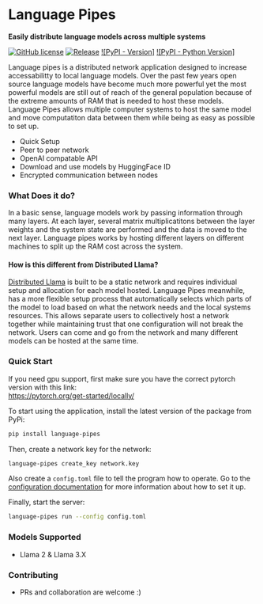 # Language Pipes

**Easily distribute language models across multiple systems**  

[![GitHub license][License-Image]](License-Url)
[![Release][Release-Image]][Release-Url] 
[![PyPI - Version]](PyPiVersion-Url)
[![PyPI - Python Version]](PythonVersion-Url)

[License-Image]: https://img.shields.io/badge/license-MIT-blue.svg
[License-Url]: https://github.com/erinclemmer/language-pipes/blob/main/LICENSE

[Release-Url]: https://github.com/erinclemmer/language-pipes/releases/latest
[Release-Image]: https://img.shields.io/github/v/release/erinclemmer/language-pipes

[PyPiVersion-Url]: https://img.shields.io/pypi/v/language-pipes
[PythonVersion-Url]: https://img.shields.io/pypi/pyversions/language-pipes

Language pipes is a distributed network application designed to increase accessabilitty to local language models. Over the past few years open source language models have become much more powerful yet the most powerful models are still out of reach of the general population because of the extreme amounts of RAM that is needed to host these models. Language Pipes allows multiple computer systems to host the same model and move computatiton data between them while being as easy as possible to set up.
- Quick Setup
- Peer to peer network
- OpenAI compatable API
- Download and use models by HuggingFace ID
- Encrypted communication between nodes

### What Does it do?
In a basic sense, language models work by passing information through many layers. At each layer, several matrix multiplicatitons between the layer weights and the system state are performed and the data is moved to the next layer. Language pipes works by hosting different layers on different machines to split up the RAM cost across the system.

#### How is this different from Distributed Llama?
[Distributed Llama](https://github.com/b4rtaz/distributed-llama) is built to be a static network and requires individual setup and allocation for each model hosted. Language Pipes meanwhile, has a more flexible setup process that automatically selects which parts of the model to load based on what the network needs and the local systems resources. This allows separate users to collectively host a network together while maintaining trust that one configuration will not break the network. Users can come and go from the network and many different models can be hosted at the same time.

### Quick Start
If you need gpu support, first make sure you have the correct pytorch version with this link:  
https://pytorch.org/get-started/locally/


To start using the application, install the latest version of the package from PyPi:
```bash
pip install language-pipes
```

Then, create a network key for the network:
```bash
language-pipes create_key network.key
```

Also create a `config.toml` file to tell the program how to operate. Go to the [configuration documentation](/documentation/configuration.md) for more information about how to set it up.

Finally, start the server:
```bash
language-pipes run --config config.toml
```

### Models Supported
* Llama 2 & Llama 3.X

### 

### Contributing
* PRs and collaboration are welcome :)